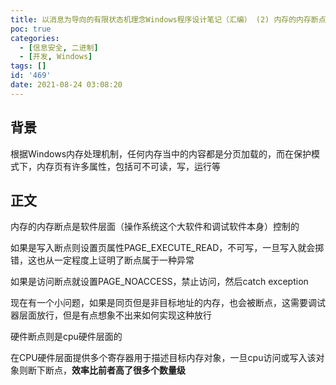 ```yaml
---
title: 以消息为导向的有限状态机理念Windows程序设计笔记（汇编） (2) 内存的内存断点和硬件断点的区别
poc: true
categories:
  - [信息安全, 二进制]
  - [开发, Windows]
tags: []
id: '469'
date: 2021-08-24 03:08:20
---
```


## 背景

根据Windows内存处理机制，任何内存当中的内容都是分页加载的，而在保护模式下，内存页有许多属性，包括可不可读，写，运行等

## 正文

内存的内存断点是软件层面（操作系统这个大软件和调试软件本身）控制的

如果是写入断点则设置页属性PAGE\_EXECUTE\_READ，不可写，一旦写入就会掷错，这也从一定程度上证明了断点属于一种异常

如果是访问断点就设置PAGE\_NOACCESS，禁止访问，然后catch exception

现在有一个小问题，如果是同页但是非目标地址的内存，也会被断点，这需要调试器层面放行，但是有点想象不出来如何实现这种放行

硬件断点则是cpu硬件层面的

在CPU硬件层面提供多个寄存器用于描述目标内存对象，一旦cpu访问或写入该对象则断下断点，**效率比前者高了很多个数量级**